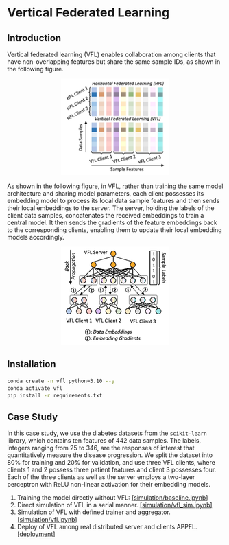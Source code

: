 # Vertical Federated Learning


## Introduction 
Vertical federated learning (VFL) enables collaboration among clients that have non-overlapping features but share the same sample IDs, as shown in the following figure.

<p align="center">
  <img src='./_static/vfl-sub1.jpg' style="width: 50%; height: auto;"/>
</p>

As shown in the following figure, in VFL, rather than training the same model architecture and sharing model parameters, each client possesses its embedding model to process its local data sample features and then sends their local embeddings to the server. The server, holding the labels of the client data samples, concatenates the received embeddings to train a central model. It then sends the gradients of the feature embeddings back to the corresponding clients, enabling them to update their local embedding models accordingly. 

<p align="center">
  <img src='./_static/vfl-sub2.jpg' style="width: 50%; height: auto;"/>
</p>


## Installation

```bash
conda create -n vfl python=3.10 --y
conda activate vfl
pip install -r requirements.txt
```

## Case Study

In this case study, we use the diabetes datasets from the ``scikit-learn`` library, which contains ten features of 442 data samples. The labels, integers ranging from 25 to 346, are the responses of interest that quantitatively measure the disease progression. We split the dataset into 80% for training and 20% for validation, and use three VFL clients, where clients 1 and 2 possess three patient features and client 3 possesses four. Each of the three clients as well as the server employs a two-layer perceptron with ReLU non-linear activation for their embedding models.

1. Training the model directly without VFL: [[simulation/baseline.ipynb]](simulation/baseline.ipynb)
2. Direct simulation of VFL in a serial manner. [[simulation/vfl_sim.ipynb]](simulation/vfl_sim.ipynb)
3. Simulation of VFL with defined trainer and aggregator. [[simulation/vfl.ipynb]](simulation/vfl.ipynb)
4. Deploy of VFL among real distributed server and clients APPFL. [[deployment]](deployment/README.md)